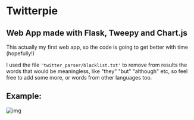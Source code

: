 # Twitterpie

## Web App made with Flask, Tweepy and Chart.js

This actually my first web app, so the code is going to get better with time
(hopefully!)


I used the file `'twitter_parser/blacklist.txt'` to remove from results the words that would be
meaningless, like "they" "but" "although" etc, so feel free to add some more, or words from other languages too.

## Example:

![img](https://i.imgur.com/7cr9cGe.png)
